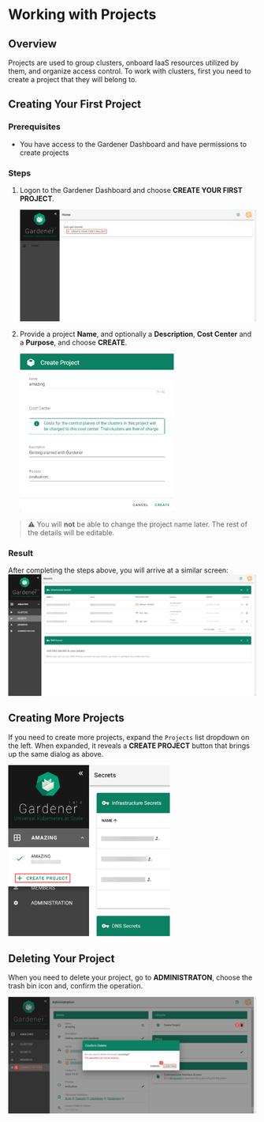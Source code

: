 # Working with Projects

## Overview

Projects are used to group clusters, onboard IaaS resources utilized by them, and organize access control.
To work with clusters, first you need to create a project that they will belong to.

## Creating Your First Project

### Prerequisites
- You have access to the Gardener Dashboard and have permissions to create projects

### Steps

1. Logon to the Gardener Dashboard and choose **CREATE YOUR FIRST PROJECT**.
  
    <img class="gs-image" src="../images/00-create-project.png">

2. Provide a project **Name**, and optionally a **Description**, **Cost Center** and a **Purpose**, and choose **CREATE**.

    <img class="gs-image" style="max-width:65%" src="../images/01-provide-project-details.png">


  > :warning: You will **not** be able to change the project name later. The rest of the details will be editable.

### Result

After completing the steps above, you will arrive at a similar screen:
  <img class="gs-image" src="../images/02-create-project-done.png">

## Creating More Projects

If you need to create more projects, expand the `Projects` list dropdown on the left. When expanded, it reveals a **CREATE PROJECT** button that brings up the same dialog as above.

<img class="gs-image" style="max-width:65%" src="../images/03-create-project-1.png">

## Deleting Your Project

When you need to delete your project, go to **ADMINISTRATON**, choose the trash bin icon and, confirm the operation.

<img class="gs-image" src="../images/04-delete-project.png">